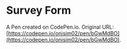 # Survey Form

A Pen created on CodePen.io. Original URL: [https://codepen.io/onisim02/pen/bGwMdBO](https://codepen.io/onisim02/pen/bGwMdBO).


